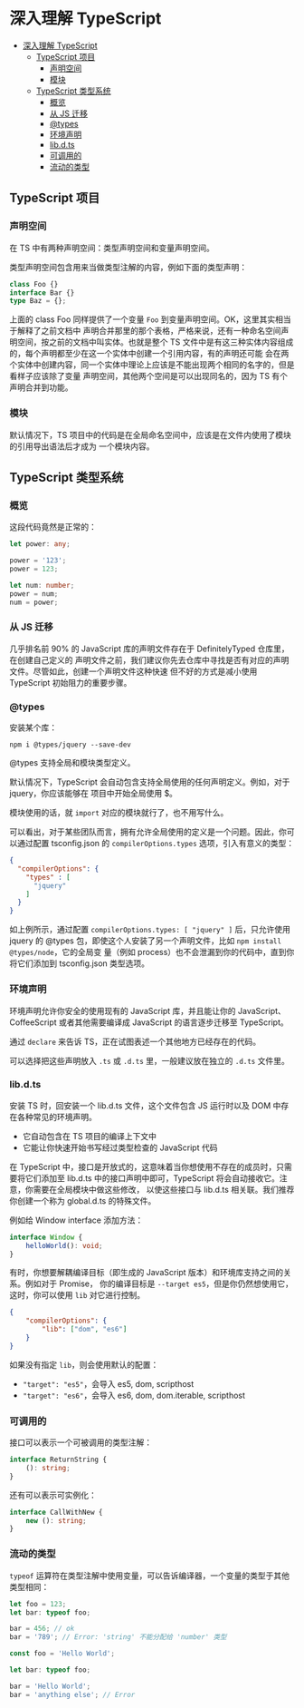 # 深入理解 TypeScript

<!-- TOC -->

- [深入理解 TypeScript](#深入理解-typescript)
    - [TypeScript 项目](#typescript-项目)
        - [声明空间](#声明空间)
        - [模块](#模块)
    - [TypeScript 类型系统](#typescript-类型系统)
        - [概览](#概览)
        - [从 JS 迁移](#从-js-迁移)
        - [@types](#types)
        - [环境声明](#环境声明)
        - [lib.d.ts](#libdts)
        - [可调用的](#可调用的)
        - [流动的类型](#流动的类型)

<!-- /TOC -->

## TypeScript 项目

### 声明空间

在 TS 中有两种声明空间：类型声明空间和变量声明空间。     

类型声明空间包含用来当做类型注解的内容，例如下面的类型声明：    

```ts
class Foo {}
interface Bar {}
type Baz = {};
```    

上面的 class Foo 同样提供了一个变量 `Foo` 到变量声明空间。OK，这里其实相当于解释了之前文档中
声明合并那里的那个表格，严格来说，还有一种命名空间声明空间，按之前的文档中叫实体。也就是整个
TS 文件中是有这三种实体内容组成的，每个声明都至少在这一个实体中创建一个引用内容，有的声明还可能
会在两个实体中创建内容，同一个实体中理论上应该是不能出现两个相同的名字的，但是看样子应该除了变量
声明空间，其他两个空间是可以出现同名的，因为 TS 有个声明合并到功能。    

### 模块

默认情况下，TS 项目中的代码是在全局命名空间中，应该是在文件内使用了模块的引用导出语法后才成为
一个模块内容。    

## TypeScript 类型系统

### 概览  

这段代码竟然是正常的：   

```ts
let power: any;

power = '123';
power = 123;

let num: number;
power = num;
num = power;
```     

### 从 JS 迁移

几乎排名前 90% 的 JavaScript 库的声明文件存在于 DefinitelyTyped 仓库里，在创建自己定义的
声明文件之前，我们建议你先去仓库中寻找是否有对应的声明文件。尽管如此，创建一个声明文件这种快速
但不好的方式是减小使用 TypeScript 初始阻力的重要步骤。     

### @types

安装某个库：   

```shell
npm i @types/jquery --save-dev
```     

@types 支持全局和模块类型定义。    

默认情况下，TypeScript 会自动包含支持全局使用的任何声明定义。例如，对于 jquery，你应该能够在
项目中开始全局使用 $。    

模块使用的话，就 `import` 对应的模块就行了，也不用写什么。   

可以看出，对于某些团队而言，拥有允许全局使用的定义是一个问题。因此，你可以通过配置 tsconfig.json
的 `compilerOptions.types` 选项，引入有意义的类型：    

```json
{
  "compilerOptions": {
    "types" : [
      "jquery"
    ]
  }
}
```

如上例所示，通过配置 `compilerOptions.types: [ "jquery" ]` 后，只允许使用 jquery 的
@types 包，即使这个人安装了另一个声明文件，比如 `npm install @types/node`，它的全局变
量（例如 process）也不会泄漏到你的代码中，直到你将它们添加到 tsconfig.json 类型选项。    

### 环境声明

环境声明允许你安全的使用现有的 JavaScript 库，并且能让你的 JavaScript、CoffeeScript
或者其他需要编译成 JavaScript 的语言逐步迁移至 TypeScript。     

通过 `declare` 来告诉 TS，正在试图表述一个其他地方已经存在的代码。    

可以选择把这些声明放入 `.ts` 或 `.d.ts` 里，一般建议放在独立的 `.d.ts` 文件里。   

### lib.d.ts

安装 TS 时，回安装一个 lib.d.ts 文件，这个文件包含 JS 运行时以及 DOM 中存在各种常见的环境声明。   

- 它自动包含在 TS 项目的编译上下文中
- 它能让你快速开始书写经过类型检查的 JavaScript 代码     

在 TypeScript 中，接口是开放式的，这意味着当你想使用不存在的成员时，只需要将它们添加至
lib.d.ts 中的接口声明中即可，TypeScript 将会自动接收它。注意，你需要在全局模块中做这些修改，
以使这些接口与 lib.d.ts 相关联。我们推荐你创建一个称为 global.d.ts 的特殊文件。   

例如给 Window interface 添加方法：   

```ts
interface Window {
    helloWorld(): void;
}
```    

有时，你想要解耦编译目标（即生成的 JavaScript 版本）和环境库支持之间的关系。例如对于 Promise，
你的编译目标是 `--target es5`，但是你仍然想使用它，这时，你可以使用 `lib` 对它进行控制。   

```json
{
    "compilerOptions": {
        "lib": ["dom", "es6"]
    }
}
```     

如果没有指定 `lib`，则会使用默认的配置：    

- `"target": "es5"`，会导入 es5, dom, scripthost
- `"target": "es6"`，会导入 es6, dom, dom.iterable, scripthost    

### 可调用的

接口可以表示一个可被调用的类型注解：   

```ts
interface ReturnString {
    (): string;
}
```     

还有可以表示可实例化：   

```ts
interface CallWithNew {
    new (): string;
}
```    

### 流动的类型    

`typeof` 运算符在类型注解中使用变量，可以告诉编译器，一个变量的类型于其他类型相同：  

```ts
let foo = 123;
let bar: typeof foo;

bar = 456; // ok
bar = '789'; // Error: 'string' 不能分配给 'number' 类型
```     

```ts
const foo = 'Hello World';

let bar: typeof foo;

bar = 'Hello World';
bar = 'anything else'; // Error
```    
